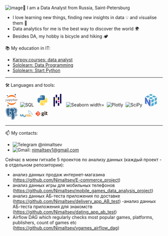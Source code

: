 ![image](https://github.com/Nimaltsev/Nimaltsev/assets/131170450/c36d9c04-bfda-4171-aac6-701ab2961c45)👋 I am a Data Analyst from Russia, Saint-Petersburg
- I love learning new things, finding new insights in data 💡 and visualise them 🔮  
- Data analytics for me is the best way to discover the world 🌍
- Besides DA, my hobby is bicycle and hiking 🏕️

📚 My education in IT:
- [Karpov.courses: data analyst](https://github.com/Nimaltsev/Nimaltsev/files/13975295/Data.analyst.karpov.pdf)
- [Sololearn: Data Programming](https://github.com/Nimaltsev/Nimaltsev/assets/131170450/42488218-0a52-4eac-b6b0-4f7025827852)
- [Sololearn: Start Python](https://blob.sololearn.com/certificates/ab8e8cdf-9404-4372-9f09-bb73060d3ef9.pdf)

--- 
🛠️ Languages and tools: 
<div>
  <img src="https://github.com/devicons/devicon/blob/master/icons/jupyter/jupyter-original-wordmark.svg" title="Jupyter" alt="Jupyter" width="40" height="40"/>&nbsp;
  <img src="https://github.com/Nimaltsev/Nimaltsev/assets/131170450/61c85ed8-2650-497d-8f5b-dde2e236e481" title="SQL" alt="SQL" width="40" height="40"/>&nbsp;
  <img src="https://github.com/devicons/devicon/blob/master/icons/python/python-original.svg" title="Python" alt="Python" width="40" height="40"/>&nbsp;
  <img src="https://github.com/devicons/devicon/blob/master/icons/pandas/pandas-original.svg" title="Pandas" alt="Pandas" width="40" height="40"/>&nbsp;
  <img src="https://github.com/Nimaltsev/Nimaltsev/assets/131170450/2d65b8e9-cdab-4773-bb89-46aae752b725" title="Seaborn" alt="Seaborn width="40" height="40"/>&nbsp;
  <img src="https://github.com/Nimaltsev/Nimaltsev/assets/131170450/8d267702-f50d-4a6c-845e-153e784cbe35" title="Plotly" alt="Plotly" width="40" height="40"/>&nbsp;
  <img src="https://github.com/Nimaltsev/Nimaltsev/assets/131170450/89af770e-ac57-4dfd-b610-c8e907a0d753" title="SciPy" alt="SciPy" width="40" height="40"/>&nbsp;
  <img src="https://github.com/devicons/devicon/blob/master/icons/numpy/numpy-original.svg"  title="NumPy" alt="NumPy" width="40" height="40"/>&nbsp;
  <img src="https://github.com/devicons/devicon/blob/master/icons/postgresql/postgresql-plain.svg" title="PostgreSQL" alt="PostgreSQL" width="40" height="40"/>&nbsp;
  <img src="https://github.com/devicons/devicon/blob/master/icons/mysql/mysql-original-wordmark.svg" title="MySQL"  alt="MySQL" width="40" height="40"/>&nbsp;
  <img src="https://github.com/devicons/devicon/blob/master/icons/git/git-original-wordmark.svg" title="Git" **alt="Git" width="40" height="40"/>
</div>

---
📫 My contacts:
- ![Telegram](https://img.shields.io/badge/Telegram-2CA5E0?style=for-the-badge&logo=telegram&logoColor=white) @nimaltsev  
- ![Gmail](https://img.shields.io/badge/Gmail-D14836?style=for-the-badge&logo=gmail&logoColor=white): nimaltsev1@gmail.com 

Сейчас в моем гитхабе 5 проектов по анализу данных (каждый проект - в отдельном репозитории):
- анализ данных продаж интернет-магазина (https://github.com/Nimaltsev/E-commerce_project)
- анализ данных игры для мобильных телефонов (https://github.com/Nimaltsev/mobile_games_data_analysis_project)
- анализ данных АБ-теста приложения по доставке (https://github.com/Nimaltsev/delivery_app_AB_test)
-анализ данных АБ-теста приложения для знакомств (https://github.com/Nimaltsev/dating_app_ab_test) 
- Airflow DAG which regularly checks most popular games, platforms, publishers, count of games etc (https://github.com/Nimaltsev/vgames_airflow_dag)

<!---
Nimaltsev/Nimaltsev is a ✨ special ✨ repository because its `README.md` (this file) appears on your GitHub profile.
You can click the Preview link to take a look at your changes.
--->
